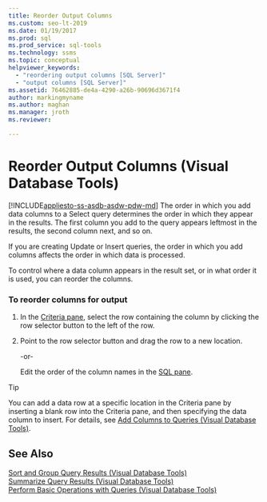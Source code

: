 ```yaml
---
title: Reorder Output Columns
ms.custom: seo-lt-2019
ms.date: 01/19/2017
ms.prod: sql
ms.prod_service: sql-tools
ms.technology: ssms
ms.topic: conceptual
helpviewer_keywords: 
  - "reordering output columns [SQL Server]"
  - "output columns [SQL Server]"
ms.assetid: 76462885-de4a-4290-a26b-90696d3671f4
author: markingmyname
ms.author: maghan
ms.manager: jroth
ms.reviewer: 

---
```

# Reorder Output Columns (Visual Database Tools)
[!INCLUDE[appliesto-ss-asdb-asdw-pdw-md](../../includes/appliesto-ss-asdb-asdw-pdw-md.md)]
The order in which you add data columns to a Select query determines the order in which they appear in the results. The first column you add to the query appears leftmost in the results, the second column next, and so on.  
  
If you are creating Update or Insert queries, the order in which you add columns affects the order in which data is processed.  
  
To control where a data column appears in the result set, or in what order it is used, you can reorder the columns.  
  
### To reorder columns for output  
  
1.  In the [Criteria pane](../../ssms/visual-db-tools/criteria-pane-visual-database-tools.md), select the row containing the column by clicking the row selector button to the left of the row.  
  
2.  Point to the row selector button and drag the row to a new location.  
  
    -or-  
  
    Edit the order of the column names in the [SQL pane](../../ssms/visual-db-tools/sql-pane-visual-database-tools.md).  
  
> [!TIP]  
> You can add a data row at a specific location in the Criteria pane by inserting a blank row into the Criteria pane, and then specifying the data column to insert. For details, see [Add Columns to Queries &#40;Visual Database Tools&#41;](../../ssms/visual-db-tools/add-columns-to-queries-visual-database-tools.md).  
  
## See Also  
[Sort and Group Query Results &#40;Visual Database Tools&#41;](../../ssms/visual-db-tools/sort-and-group-query-results-visual-database-tools.md)  
[Summarize Query Results &#40;Visual Database Tools&#41;](../../ssms/visual-db-tools/summarize-query-results-visual-database-tools.md)  
[Perform Basic Operations with Queries &#40;Visual Database Tools&#41;](../../ssms/visual-db-tools/perform-basic-operations-with-queries-visual-database-tools.md)  
  
